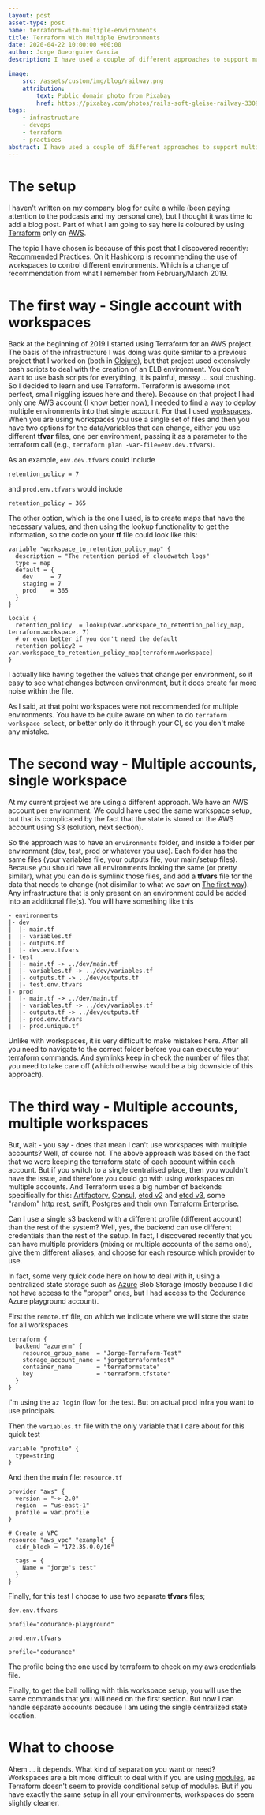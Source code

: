 ```yaml
---
layout: post
asset-type: post
name: terraform-with-multiple-environments
title: Terraform With Multiple Environments
date: 2020-04-22 10:00:00 +00:00
author: Jorge Gueorguiev Garcia
description: I have used a couple of different approaches to support multiple environments for Terraform deployments. We will investigate them here, and look at a third option.

image:
    src: /assets/custom/img/blog/railway.png
    attribution:
        text: Public domain photo from Pixabay
        href: https://pixabay.com/photos/rails-soft-gleise-railway-3309912/
tags:
    - infrastructure
    - devops
    - terraform
    - practices
abstract: I have used a couple of different approaches to support multiple environments for Terraform deployments. We will investigate them here, and look at a third option.
---
```


# The setup

I haven't written on my company blog for quite a while (been paying attention to the podcasts and my personal one), but I thought it was time to add a blog post. Part of what I am going to say here is coloured by using [Terraform](https://www.terraform.io/) only on [AWS](https://aws.amazon.com/).

The topic I have chosen is because of this post that I discovered recently: [Recommended Practices](https://www.terraform.io/docs/cloud/guides/recommended-practices/part1.html). On it [Hashicorp](https://www.hashicorp.com/) is recommending the use of workspaces to control different environments. Which is a change of recommendation from what I remember from February/March 2019.

# The first way - Single account with workspaces

Back at the beginning of 2019 I started using Terraform for an AWS project. The basis of the infrastructure I was doing was quite similar to a previous project that I worked on (both in [Clojure](https://clojure.org/)), but that project used extensively bash scripts to deal with the creation of an ELB environment. You don't want to use bash scripts for everything, it is painful, messy ... soul crushing. So I decided to learn and use Terraform. Terraform is awesome (not perfect, small niggling issues here and there). Because on that project I had only one AWS account (I know better now), I needed to find a way to deploy multiple environments into that single account. For that I used [workspaces](https://www.terraform.io/docs/state/workspaces.html). When you are using workspaces you use a single set of files and then you have two options for the data/variables that can change, either you use different **tfvar** files, one per environment, passing it as a parameter to the terraform call (e.g., `terraform plan -var-file=env.dev.tfvars`).

As an example, `env.dev.tfvars` could include

```
retention_policy = 7
```

and `prod.env.tfvars` would include

```
retention_policy = 365
```

The other option, which is the one I used, is to create maps that have the necessary values, and then using the lookup functionality to get the information, so the code on your **tf** file could look like this:

```
variable "workspace_to_retention_policy_map" {
  description = "The retention period of cloudwatch logs"
  type = map
  default = {
    dev     = 7
    staging = 7
    prod    = 365
  }
}

locals {
  retention_policy  = lookup(var.workspace_to_retention_policy_map, terraform.workspace, 7)
  # or even better if you don't need the default
  retention_policy2 = var.workspace_to_retention_policy_map[terraform.workspace]
}
```

I actually like having together the values that change per environment, so it easy to see what changes between environment, but it does create far more noise within the file.

As I said, at that point workspaces were not recommended for multiple environments. You have to be quite aware on when to do `terraform workspace select`, or better only do it through your CI, so you don't make any mistake.

# The second way - Multiple accounts, single workspace

At my current project we are using a different approach. We have an AWS account per environment. We could have used the same workspace setup, but that is complicated by the fact that the state is stored on the AWS account using S3 (solution, next section).

So the approach was to have an `environments` folder, and inside a folder per environment (dev, test, prod or whatever you use). Each folder has the same files (your variables file, your outputs file, your main/setup files). Because you should have all environments looking the same (or pretty similar), what you can do is symlink those files, and add a **tfvars** file for the data that needs to change (not disimilar to what we saw on [The first way](#thefirstway-singleaccountwithworkspaces)). Any infrastructure that is only present on an environment could be added into an additional file(s). You will have something like this


    - environments
    |- dev
    |  |- main.tf
    |  |- variables.tf
    |  |- outputs.tf
    |  |- dev.env.tfvars
    |- test
    |  |- main.tf -> ../dev/main.tf
    |  |- variables.tf -> ../dev/variables.tf
    |  |- outputs.tf -> ../dev/outputs.tf
    |  |- test.env.tfvars
    |- prod
    |  |- main.tf -> ../dev/main.tf
    |  |- variables.tf -> ../dev/variables.tf
    |  |- outputs.tf -> ../dev/outputs.tf
    |  |- prod.env.tfvars
    |  |- prod.unique.tf
    
Unlike with workspaces, it is very difficult to make mistakes here. After all you need to navigate to the correct folder before you can execute your terraform commands. And symlinks keep in check the number of files that you need to take care off (which otherwise would be a big downside of this approach).

# The third way - Multiple accounts, multiple workspaces

But, wait - you say - does that mean I can't use workspaces with multiple accounts? Well, of course not. The above approach was based on the fact that we were keeping the terraform state of each account within each account. But if you switch to a single centralised place, then you wouldn't have the issue, and therefore you could go with using workspaces on multiple accounts. And Terraform uses a big number of backends specifically for this: [Artifactory](https://www.terraform.io/docs/backends/types/artifactory.html), [Consul](https://www.terraform.io/docs/backends/types/consul.html), [etcd v2](https://www.terraform.io/docs/backends/types/etcd.html) and [etcd v3](https://www.terraform.io/docs/backends/types/etcdv3.html), some "random" [http rest](https://www.terraform.io/docs/backends/types/http.html), [swift](https://www.terraform.io/docs/backends/types/swift.html), [Postgres](https://www.terraform.io/docs/backends/types/pg.html) and their own [Terraform Enterprise](https://www.terraform.io/docs/backends/types/terraform-enterprise.html). 

Can I use a single s3 backend with a different profile (different account) than the rest of the system? Well, yes, the backend can use different credentials than the rest of the setup. In fact, I discovered recently that you can have multiple providers (mixing or multiple accounts of the same one), give them different aliases, and choose for each resource which provider to use.

In fact, some very quick code here on how to deal with it, using a centralized state storage such as [Azure](https://azure.microsoft.com/) Blob Storage (mostly because I did not have access to the "proper" ones, but I had access to the Codurance Azure playground account).

First the `remote.tf` file, on which we indicate where we will store the state for all workspaces

```hcl
terraform {
  backend "azurerm" {
    resource_group_name  = "Jorge-Terraform-Test"
    storage_account_name = "jorgeterraformtest"
    container_name       = "terraformstate"
    key                  = "terraform.tfstate"
  }
}
```

I'm using the `az login` flow for the test. But on actual prod infra you want to use principals.

Then the `variables.tf` file with the only variable that I care about for this quick test

```hcl
variable "profile" {
  type=string
}
```

And then the main file: `resource.tf`

```
provider "aws" {
  version = "~> 2.0"
  region  = "us-east-1"
  profile = var.profile
}

# Create a VPC
resource "aws_vpc" "example" {
  cidr_block = "172.35.0.0/16"

  tags = {
    Name = "jorge's test"
  }
}
```

Finally, for this test I choose to use two separate **tfvars** files;

`dev.env.tfvars`

```
profile="codurance-playground"
```

`prod.env.tfvars`

```
profile="codurance"
```

The profile being the one used by terraform to check on my aws credentials file.


Finally, to get the ball rolling with this workspace setup, you will use the same commands that you will need on the first section. But now I can handle separate accounts because I am using the single centralized state location.

# What to choose

Ahem ... it depends. What kind of separation you want or need? Workspaces are a bit more difficult to deal with if you are using [modules](https://www.terraform.io/docs/modules/index.html), as Terraform doesn't seem to provide conditional setup of modules. But if you have exactly the same setup in all your environments, workspaces do seem slightly cleaner.
